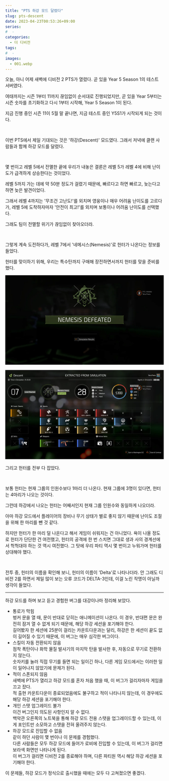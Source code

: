 ```yaml
---
title: "PTS 하강 모드 달렸다"
slug: pts-descent
date: 2023-04-23T00:53:26+09:00
series:
#  - 
categories:
  - 더 디비전
tags:
#  - 
images:
  - 001.webp
---
```


오늘, 아니 어제 새벽에 디비전 2 PTS가 열렸다. 곧 있을 Year 5 Season 1의 테스트 서버였다.

여태까지는 시즌 1부터 11까지 끊임없이 순서대로 진행되었지만, 곧 있을 Year 5부터는 시즌 숫자를 초기화하고 다시 1부터 시작해, Year 5 Season 1이 된다.

지금 진행 중인 시즌 11이 5월 말 끝나면, 지금 테스트 중인 Y5S1가 시작되게 되는 것이다.

&nbsp;

이번 PTS에서 제일 기대되는 것은 '하강(Descent)' 모드였다. 그래서 저녁에 클랜 사람들과 함께 하강 모드를 달렸다.

&nbsp;

몇 번이고 레벨 5에서 전멸한 끝에 우리가 내놓은 결론은 레벨 5가 레벨 4에 비해 난이도가 급격하게 상승한다는 것이었다.

레벨 5까지 가는 데에 약 50분 정도가 걸렸기 때문에, 빠르다고 하면 빠르고, 늦는다고 하면 늦은 발견이었다.

그래서 레벨 4까지는 '무조건 고난도!'를 외치며 영웅이나 매우 어려움 난이도를 고르다가, 레벨 5에 도착하자마자 '안전이 최고!'를 외치며 보통이나 어려움 난이도를 선택했다.

그래도 팀이 전멸할 위기가 끊임없이 찾아오더라.

&nbsp;

그렇게 계속 도전하다가, 레벨 7에서 '네메시스(Nemesis)'로 헌터가 나온다는 정보를 들었다.

헌터를 맞이하기 위해, 우리는 특수탄까지 구매해 장전하면서까지 헌터를 맞을 준비를 했다.

![](001.webp)

![](002.webp)

그리고 헌터를 전부 다 잡았다.

&nbsp;

보통 헌터는 현재 그룹의 인원수보다 1마리 더 나온다. 현재 그룹에 3명이 있다면, 헌터는 4마리가 나오는 것이다.

그런데 하강에서 나오는 헌터는 어째서인지 현재 그룹 인원수와 동일하게 나오더라.

아마 하강 모드에서 플레이어의 장비나 무기 상태가 별로 좋지 않기 때문에 난이도 조절을 위해 한 마리를 뺀 것 같다.

하지만 헌터가 한 마리 덜 나온다고 해서 게임이 쉬워지는 건 아니었다. 욕이 나올 정도로 헌터가 단단한 건 여전했고, 헌터의 공격에 한 번 스치면 그대로 생과 사의 경계선에서 헉헉대야 하는 것 역시 여전했다. 그 탓에 우리 파티 역시 몇 번이고 누워가며 헌터를 상대해야 했다.

&nbsp;

전투 중, 헌터의 이름을 확인해 보니, 헌터의 이름이 'Delta'로 나타나더라. 안 그래도 디비전 2를 하면서 제일 많이 보는 오류 코드가 DELTA-3인데, 이걸 노린 작명이 아닐까 생각이 들었다.

***

하강 모드를 하며 보고 듣고 경험한 버그를 대강이나마 정리해 보았다.

* 통로가 막힘  
  벙커 문을 열 때, 문이 반대로 닫히는 애니메이션이 나온다. 이 경우, 반대편 문은 완전히 잠겨 열 수 없게 되기 때문에, 해당 하강 세션을 포기해야 한다.  
  길어봤자 한 세션에 25분이 걸리는 카운트다운과는 달리, 하강은 한 세션이 끝도 없이 길어질 수 있기 때문에, 이 버그는 매우 심각한 버그이다.
* 스킬이 자동 전환되지 않음  
  점착 폭탄이나 화학 물질 발사기의 마지막 탄을 발사한 후, 자동으로 무기로 전환하지 않는다.  
  숫자키를 눌러 직접 무기를 들면 되는 일이긴 하나, 다른 게임 모드에서는 이러한 일이 일어나지 않았기에 문제가 된다.
* 적이 스폰되지 않음  
  새벽에 PTS가 열리고 하강 모드를 혼자 처음 했을 때, 이 버그가 걸리자마자 게임을 끄고 잤다.  
  적 출현 카운트다운이 종료되었음에도 불구하고 적이 나타나지 않는데, 이 경우에도 해당 하강 세션을 포기해야 한다.
* 개인 스탯 업그레이드 불가  
  이건 버그인지 의도된 사항인지 알 수 없다.  
  백악관 오른쪽의 노트북을 통해 하강 모드 전용 스탯을 업그레이드할 수 있는데, 이게 포인트만 소모하고 스탯을 전혀 올려주지 않는다.
* 하강 모드로 진입할 수 없음  
  같이 하던 사람이 몇 번이나 이 문제를 경험했다.  
  다른 사람들은 모두 하강 모드에 들어가 로비에 진입할 수 있는데, 이 버그가 걸리면 보라색 화면만 나타나게 된다.  
  이 버그가 걸리면 디비전 2를 종료해야 하며, 다른 파티원 역시 해당 하강 세션을 포기해야 한다.

이 문제들, 하강 모드가 정식으로 출시했을 때에는 모두 다 고쳐졌으면 좋겠다.
